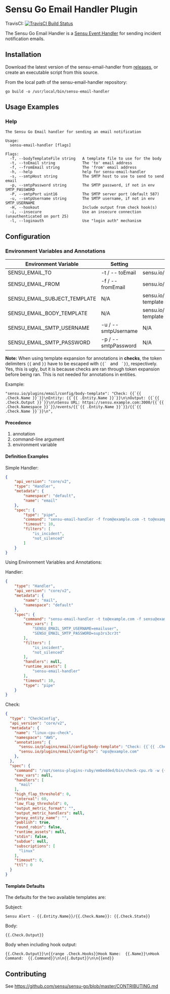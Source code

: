 # Sensu Go Email Handler Plugin
TravisCI: [![TravisCI Build Status](https://travis-ci.org/sensu/sensu-email-handler.svg?branch=master)](https://travis-ci.org/sensu/sensu-email-handler)

The Sensu Go Email Handler is a [Sensu Event Handler][2] for sending
incident notification emails.

## Installation

Download the latest version of the sensu-email-handler from [releases][1],
or create an executable script from this source.

From the local path of the sensu-email-handler repository:

```
go build -o /usr/local/bin/sensu-email-handler
```
## Usage Examples

### Help

```
The Sensu Go Email handler for sending an email notification

Usage:
  sensu-email-handler [flags]

Flags:
  -T, --bodyTemplateFile string   A template file to use for the body
  -t, --toEmail string            The 'to' email address
  -f, --fromEmail string          The 'from' email address
  -h, --help                      help for sensu-email-handler
  -s, --smtpHost string           The SMTP host to use to send to send email
  -p, --smtpPassword string       The SMTP password, if not in env SMTP_PASSWORD
  -P, --smtpPort uint16           The SMTP server port (default 587)
  -u, --smtpUsername string       The SMTP username, if not in env SMTP_USERNAME
  -H, --hookout                   Include output from check hook(s)
  -i, --insecure                  Use an insecure connection (unauthenticated on port 25)
  -l, --loginauth                 Use "login auth" mechanism
```
## Configuration

### Environment Variables and Annotations
|Environment Variable|Setting|Annotation|
|--------------------|-------|----------|
|SENSU_EMAIL_TO|-t / -- toEmail|sensu.io/plugins/email/config/to|
|SENSU_EMAIL_FROM|-f / --fromEmail|sensu.io/plugins/email/config/from|
|SENSU_EMAIL_SUBJECT_TEMPLATE|N/A|sensu.io/plugins/email/config/subject-template|
|SENSU_EMAIL_BODY_TEMPLATE|N/A|sensu.io/plugins/email/config/body-template|
|SENSU_EMAIL_SMTP_USERNAME|-u / --smtpUsername|N/A|
|SENSU_EMAIL_SMTP_PASSWORD|-p / --smtpPassword|N/A|

**Note:**  When using template expansion for annotations in **checks**, the token delimiters ``{{`` and ``}}`` have to be escaped with ``{{` `` and `` `}}``, respectively.  Yes, this is ugly, but it is because checks are ran through token expansion before being ran.  This is not needed for annotations in entities.

Example:
```
"sensu.io/plugins/email/config/body-template": "Check: {{`{{ .Check.Name }}`}}\nEntity: {{`{{ .Entity.Name }}`}}\n\nOutput: {{`{{ .Check.Output }}`}}\n\nSensu URL: https://sensu.example.com:3000/{{`{{ .Check.Namespace }}`}}/events/{{`{{ .Entity.Name }}`}}/{{`{{ .Check.Name }}`}}\n",

```


#### Precedence
1. annotation
2. command-line argument
3. environment variable

#### Definition Examples
Simple Handler:
```json
{
    "api_version": "core/v2",
    "type": "Handler",
    "metadata": {
        "namespace": "default",
        "name": "email"
    },
    "spec": {
        "type": "pipe",
        "command": "sensu-email-handler -f from@example.com -t to@example.com -s smtp.example.com -u emailuser -p sup3rs3cr3t",
        "timeout": 10,
        "filters": [
            "is_incident",
            "not_silenced"
        ]
    }
}
```
Using Environment Variables and Annotations:

Handler:
```json
{
    "type": "Handler",
    "api_version": "core/v2",
    "metadata": {
        "name": "mail",
        "namespace": "default"
    },
    "spec": {
        "command": "sensu-email-handler -t to@example.com -f sensu@example.com -s smtp.example.com",
        "env_vars": [
            "SENSU_EMAIL_SMTP_USERNAME=emailuser",
            "SENSU_EMAIL_SMTP_PASSWORD=sup3rs3cr3t"
        ],
        "filters": [
            "is_incident",
            "not_silenced"
        ],
        "handlers": null,
        "runtime_assets": [
            "sensu-email-handler"
        ],
        "timeout": 10,
        "type": "pipe"
    }
}
```
Check:
```json
{
  "type": "CheckConfig",
  "api_version": "core/v2",
  "metadata": {
    "name": "linux-cpu-check",
    "namespace": "AWS",
    "annotations": {
      "sensu.io/plugins/email/config/body-template": "Check: {{`{{ .Check.Name }}`}}\nEntity: {{`{{ .Entity.Name }}`}}\n\nOutput: {{`{{ .Check.Output }}`}}\n\nSensu URL: https://sensu.example.com:3000/{{`{{ .Check.Namespace }}`}}/events/{{`{{ .Entity.Name }}`}}/{{`{{ .Check.Name }}`}}\n",
      "sensu.io/plugins/email/config/to": "ops@example.com"
    },
  },
  "spec": {
    "command": "/opt/sensu-plugins-ruby/embedded/bin/check-cpu.rb -w {{ .labels.cpu_warning | default 90 }} -c {{ .labels.cpu_critical | default 95 }}",
    "env_vars": null,
    "handlers": [
      "mail"
    ],
    "high_flap_threshold": 0,
    "interval": 60,
    "low_flap_threshold": 0,
    "output_metric_format": "",
    "output_metric_handlers": null,
    "proxy_entity_name": "",
    "publish": true,
    "round_robin": false,
    "runtime_assets": null,
    "stdin": false,
    "subdue": null,
    "subscriptions": [
      "linux"
    ],
    "timeout": 0,
    "ttl": 0
  }
}

```
#### Template Defaults
The defaults for the two available templates are:

Subject:
```
Sensu Alert - {{.Entity.Name}}/{{.Check.Name}}: {{.Check.State}}
```
Body:
```
{{.Check.Output}}
```
Body when including hook output:
```
{{.Check.Output}}\n{{range .Check.Hooks}}Hook Name:  {{.Name}}\nHook Command:  {{.Command}}\n\n{{.Output}}\n\n{{end}}
```

## Contributing

See https://github.com/sensu/sensu-go/blob/master/CONTRIBUTING.md

[1]: https://github.com/sensu/sensu-email-handler/releases
[2]: https://docs.sensu.io/sensu-go/5.0/reference/handlers/#how-do-sensu-handlers-work
